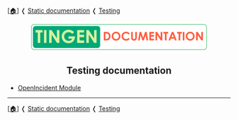 <!-- u250929 -->

[[🏠︎](../../README.md)] ❬ [Static documentation](../README.md) ❬ [Testing](README.md)

<div align="center">

  <picture>
    <source media="(prefers-color-scheme: dark)" srcset="https://github.com/spectrum-health-systems/tingen-projects/blob/main/logos/tngndocs-dark-400x63.png">
    <source media="(prefers-color-scheme: light)" srcset="https://github.com/spectrum-health-systems/tingen-projects/blob/main/logos/tngndocs-light-400x63.png">
    <img alt="Fallback image description" src="https://github.com/spectrum-health-systems/tingen-projects/blob/main/logos/tngndocs-light-400x63.png">
  </picture>
  <h2>
    Testing documentation
  </h2>

</div>

* [OpenIncident Module](testing/testing-open-incident.md)

***

[[🏠︎](../../README.md)] ❬ [Static documentation](../README.md) ❬ [Testing](README.md)

